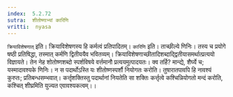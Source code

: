 ```yaml
---
index:  5.2.72
sutra:  शीतोष्णाभ्यां कारिणि
vritti:  nyasa
---
```


`क्रियाविशेषणात्` इति। क्रियाविशेषणस्य हि कर्मत्वं प्रतिपादितम्। `कारिणि` इति। ताच्छील्ये णिनिः। तस्य च प्रयोगे षष्ठी प्रतिषिद्धा, तस्मात् कर्मणि द्वितीययैव भवितव्यम्। क्रियाविशेषणाच्छीतादिशब्दाद्द्वितीयासमर्थात्प्रत्ययो विज्ञायते। तेन नेह शोतोष्णशब्दो स्पर्शविषये वर्त्तमानौ प्रत्ययमुत्पादयतः। क्व तर्हि? मान्द्ये, शैर्घ्ये च; यस्मादावश्यके णिनिः। न स पदार्थोऽस्ति यः शीतोष्णस्पर्शौ नियोगतः करोति। तुषारातपावपि हि नावश्यं कुरुतः; प्रतिबन्धसम्भवात्। कर्त्तृशक्तिस्तु पदार्थानां नियतेति सा शक्तिः कर्त्तृत्वे कश्चिन्नियोगतो मन्दं करोति, कश्चित् शीघ्रमिति युज्यत एवावश्यकत्वम्।।

